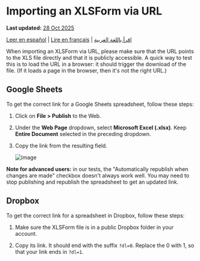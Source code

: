 # Importing an XLSForm via URL
**Last updated:** <a href="https://github.com/kobotoolbox/docs/blob/c8c238efa59b04f403f13c150b018e1807c66d5c/source/xls_url.md" class="reference">28 Oct 2025</a>

<a href="es/xls_url.html">Leer en español</a> | <a href="fr/xls_url.html">Lire en français</a> | <a href="ar/xls_url.html">اقرأ باللغة العربية</a>

When importing an XLSForm via URL, please make sure that the URL points to the XLS file directly and that it is publicly accessible. A quick way to test this is to load the URL in a browser: it should trigger the download of the file. (If it loads a page in the browser, then it's not the right URL.)

## Google Sheets

To get the correct link for a Google Sheets spreadsheet, follow these steps:

1. Click on **File > Publish** to the Web.

2. Under the **Web Page** dropdown, select **Microsoft Excel (.xlsx)**. Keep **Entire Document** selected in the preceding dropdown.

3. Copy the link from the resulting field.

    ![image](/images/xls_url/link.jpg)

**Note for advanced users:** in our tests, the "Automatically republish when changes are made" checkbox doesn't always work well. You may need to stop publishing and republish the spreadsheet to get an updated link.

## Dropbox

To get the correct link for a spreadsheet in Dropbox, follow these steps:

1. Make sure the XLSForm file is in a public Dropbox folder in your account.

2. Copy its link. It should end with the suffix `?dl=0`. Replace the 0 with 1, so that your link ends in `?dl=1`.
